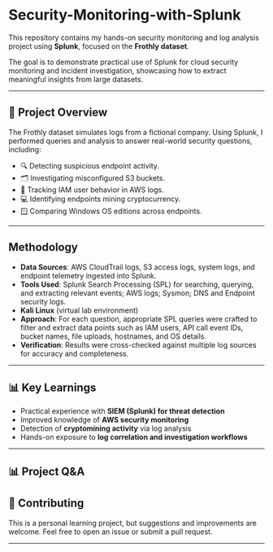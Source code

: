 # Security-Monitoring-with-Splunk
This repository contains my hands-on security monitoring and log analysis project using **Splunk**, focused on the **Frothly dataset**.  

The goal is to demonstrate practical use of Splunk for cloud security monitoring and incident investigation, showcasing how to extract meaningful insights from large datasets.

---

## 📌 Project Overview
The Frothly dataset simulates logs from a fictional company. Using Splunk, I performed queries and analysis to answer real-world security questions, including:

- 🔍 Detecting suspicious endpoint activity.  
- 🗂️ Investigating misconfigured S3 buckets.  
- 👥 Tracking IAM user behavior in AWS logs.  
- 💻 Identifying endpoints mining cryptocurrency.  
- 🪟 Comparing Windows OS editions across endpoints.  

---  
## Methodology
- **Data Sources**: AWS CloudTrail logs, S3 access logs, system logs, and endpoint telemetry ingested into Splunk.
- **Tools Used**: Splunk Search Processing (SPL) for searching, querying, and extracting relevant events; AWS logs; Sysmon; DNS and Endpoint security logs. 
- **Kali Linux** (virtual lab environment) 
- **Approach**: For each question, appropriate SPL queries were crafted to filter and extract data points such as IAM users, API call event IDs, bucket names, file uploads, hostnames, and OS details.
- **Verification**: Results were cross-checked against multiple log sources for accuracy and completeness.
---

## 📊 Key Learnings
- Practical experience with **SIEM (Splunk) for threat detection**  
- Improved knowledge of **AWS security monitoring**  
- Detection of **cryptomining activity** via log analysis  
- Hands-on exposure to **log correlation and investigation workflows**  

---

## 📊 Project Q&A

## 🤝 Contributing
This is a personal learning project, but suggestions and improvements are welcome. Feel free to open an issue or submit a pull request.

---

